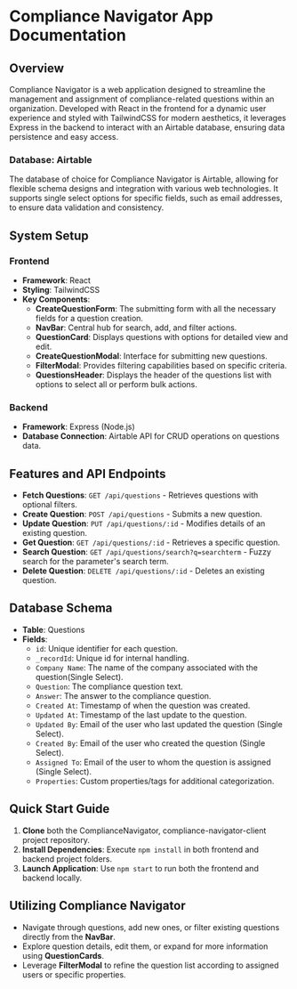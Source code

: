 # Compliance Navigator App Documentation

## Overview

Compliance Navigator is a web application designed to streamline the management and assignment of compliance-related questions within an organization. Developed with React in the frontend for a dynamic user experience and styled with TailwindCSS for modern aesthetics, it leverages Express in the backend to interact with an Airtable database, ensuring data persistence and easy access.

### Database: Airtable

The database of choice for Compliance Navigator is Airtable, allowing for flexible schema designs and integration with various web technologies. It supports single select options for specific fields, such as email addresses, to ensure data validation and consistency.

## System Setup

### Frontend

- **Framework**: React
- **Styling**: TailwindCSS
- **Key Components**:
  - **CreateQuestionForm**: The submitting form with all the necessary fields for a question creation.
  - **NavBar**: Central hub for search, add, and filter actions.
  - **QuestionCard**: Displays questions with options for detailed view and edit.
  - **CreateQuestionModal**: Interface for submitting new questions.
  - **FilterModal**: Provides filtering capabilities based on specific criteria.
  - **QuestionsHeader**: Displays the header of the questions list with options to select all or perform bulk actions.

### Backend

- **Framework**: Express (Node.js)
- **Database Connection**: Airtable API for CRUD operations on questions data.

## Features and API Endpoints

- **Fetch Questions**: `GET /api/questions` - Retrieves questions with optional filters.
- **Create Question**: `POST /api/questions` - Submits a new question.
- **Update Question**: `PUT /api/questions/:id` - Modifies details of an existing question.
- **Get Question**: `GET /api/questions/:id` - Retrieves a specific question.
- **Search Question**: `GET /api/questions/search?q=searchterm` - Fuzzy search for the parameter's search term.
- **Delete Question**: `DELETE /api/questions/:id` - Deletes an existing question.

## Database Schema

- **Table**: Questions
- **Fields**:
  - `id`: Unique identifier for each question.
  - `_recordId`: Unique id for internal handling.
  - `Company Name`: The name of the company associated with the question(Single Select).
  - `Question`: The compliance question text.
  - `Answer`: The answer to the compliance question.
  - `Created At`: Timestamp of when the question was created.
  - `Updated At`: Timestamp of the last update to the question.
  - `Updated By`: Email of the user who last updated the question (Single Select).
  - `Created By`: Email of the user who created the question (Single Select).
  - `Assigned To`: Email of the user to whom the question is assigned (Single Select).
  - `Properties`: Custom properties/tags for additional categorization.

## Quick Start Guide

1. **Clone** both the ComplianceNavigator, compliance-navigator-client project repository.
2. **Install Dependencies**: Execute `npm install` in both frontend and backend project folders.
3. **Launch Application**: Use `npm start` to run both the frontend and backend locally.

## Utilizing Compliance Navigator

- Navigate through questions, add new ones, or filter existing questions directly from the **NavBar**.
- Explore question details, edit them, or expand for more information using **QuestionCards**.
- Leverage **FilterModal** to refine the question list according to assigned users or specific properties.

